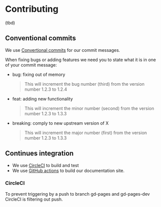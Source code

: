 # Contributing

(tbd)

## Conventional commits

We use [Convertional commits](https://www.conventionalcommits.org/) for our commit messages.

When fixing bugs or adding features we need you to state what it is in one of your commit message:

- bug: fixing out of memory
  > This will increment the bug number (third) from the version number 1.2.3 to 1.2.4
- feat: adding new functionality
  > This will increment the minor number (second) from the version number 1.2.3 to 1.3.3
- breaking: comply to new upstream version of X
  > This will increment the major number (first) from the version number 1.2.3 to 1.3.3

## Continues integration

- We use [CircleCI](.circleci/config.yml) to build and test
- We use [GitHub actions](./.github/workflows/pkgdown.yaml) to build our documentation site.

### CircleCI

To prevent triggering by a push to branch gd-pages and gd-pages-dev CircleCI is filtering out push.
